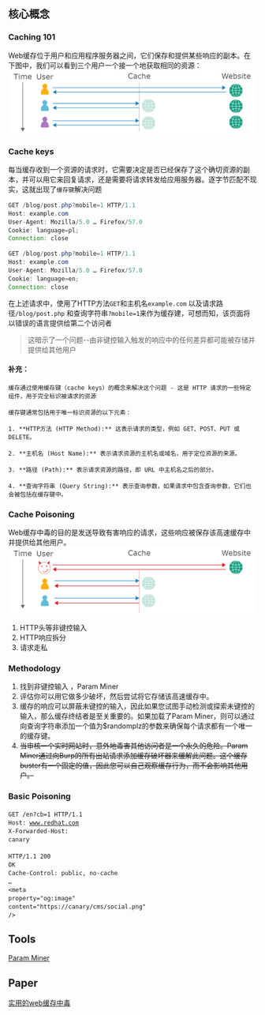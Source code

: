 ## 核心概念
### Caching 101
Web缓存位于用户和应用程序服务器之间，它们保存和提供某些响应的副本。在下图中，我们可以看到三个用户一个接一个地获取相同的资源：
![](media/Pasted%20image%2020231003235129.png)

### Cache keys
每当缓存收到一个资源的请求时，它需要决定是否已经保存了这个确切资源的副本，并可以用它来回复请求，还是需要将请求转发给应用服务器。逐字节匹配不现实，这就出现了`缓存键`解决问题
```java
GET /blog/post.php?mobile=1 HTTP/1.1  
Host: example.com  
User-Agent: Mozilla/5.0 … Firefox/57.0  
Cookie: language=pl;  
Connection: close
```

```java
GET /blog/post.php?mobile=1 HTTP/1.1  
Host: example.com  
User-Agent: Mozilla/5.0 … Firefox/57.0  
Cookie: language=en;  
Connection: close
```

在上述请求中，使用了HTTP方法`GET`和主机名`example.com` 以及请求路径`/blog/post.php` 和查询字符串`?mobile=1`来作为缓存建，可想而知，该页面将以错误的语言提供给第二个访问者
>这暗示了一个问题--由非键控输入触发的响应中的任何差异都可能被存储并提供给其他用户

#### 补充：
```
缓存通过使用缓存键（cache keys）的概念来解决这个问题 - 这是 HTTP 请求的一些特定组件，用于完全标识被请求的资源

缓存键通常包括用于唯一标识资源的以下元素：

1. **HTTP方法 (HTTP Method):** 这表示请求的类型，例如 GET、POST、PUT 或 DELETE。

2. **主机名 (Host Name):** 表示请求资源的主机名或域名，用于定位资源的来源。

3. **路径 (Path):** 表示请求资源的路径，即 URL 中主机名之后的部分。

4. **查询字符串 (Query String):** 表示查询参数，如果请求中包含查询参数，它们也会被包括在缓存键中。

```

### Cache Poisoning
Web缓存中毒的目的是发送导致有害响应的请求，这些响应被保存该高速缓存中并提供给其他用户。
![](media/Pasted%20image%2020231004000647.png)
1. HTTP头等非键控输入
2. HTTP响应拆分
3. 请求走私

### Methodology
1. 找到非键控输入 ，Param Miner
2. 评估你可以用它做多少破坏，然后尝试将它存储该高速缓存中。
3. 缓存的响应可以屏蔽未键控的输入，因此如果您试图手动检测或探索未键控的输入，那么缓存终结者是至关重要的。如果加载了Param Miner，则可以通过向查询字符串添加一个值为$randomplz的参数来确保每个请求都有一个唯一的缓存键。
4. ~~当审核一个实时网站时，意外地毒害其他访问者是一个永久的危险。Param Miner通过向Burp的所有出站请求添加缓存破坏器来缓解此问题。这个缓存buster有一个固定的值，因此您可以自己观察缓存行为，而不会影响其他用户。~~

### Basic Poisoning

<code>GET /en?cb=1 HTTP/1.1<br>Host: www.redhat.com<br>X-Forwarded-Host: <span class="orange">canary</span><br><br>HTTP/1.1 200 OK<br>Cache-Control: public, no-cache<br>…<br>&lt;meta property="og:image" content="https://<span class="orange">canary</span>/cms/social.png" /&gt;</code>

## Tools
[Param Miner](https://github.com/PortSwigger/param-miner)

## Paper
[实用的web缓存中毒](https://portswigger.net/research/practical-web-cache-poisoning)